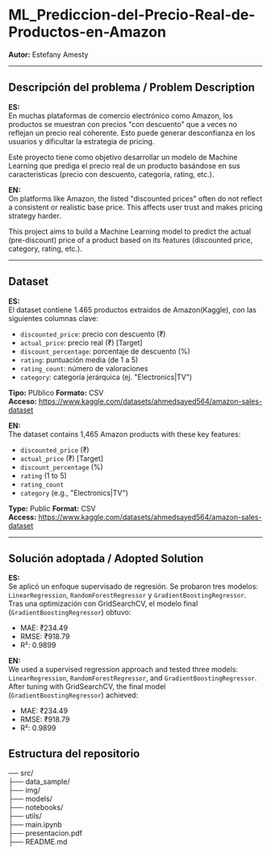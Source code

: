# ML_Prediccion-del-Precio-Real-de-Productos-en-Amazon
**Autor:** Estefany Amesty

---

## Descripción del problema / Problem Description

**ES:**  
En muchas plataformas de comercio electrónico como Amazon, los productos se muestran con precios "con descuento" que a veces no reflejan un precio real coherente. Esto puede generar desconfianza en los usuarios y dificultar la estrategia de pricing.

Este proyecto tiene como objetivo desarrollar un modelo de Machine Learning que prediga el precio real de un producto basándose en sus características (precio con descuento, categoría, rating, etc.).

**EN:**  
On platforms like Amazon, the listed "discounted prices" often do not reflect a consistent or realistic base price. This affects user trust and makes pricing strategy harder.

This project aims to build a Machine Learning model to predict the actual (pre-discount) price of a product based on its features (discounted price, category, rating, etc.).

---

## Dataset

**ES:**  
El dataset contiene 1.465 productos extraídos de Amazon(Kaggle), con las siguientes columnas clave:

- `discounted_price`: precio con descuento (₹)
- `actual_price`: precio real (₹) [Target]
- `discount_percentage`: porcentaje de descuento (%)
- `rating`: puntuación media (de 1 a 5)
- `rating_count`: número de valoraciones
- `category`: categoría jerárquica (ej. "Electronics|TV")

**Tipo:** PUblico 
**Formato:** CSV  
**Acceso:** https://www.kaggle.com/datasets/ahmedsayed564/amazon-sales-dataset

**EN:**  
The dataset contains 1,465 Amazon products with these key features:

- `discounted_price` (₹)
- `actual_price` (₹) [Target]
- `discount_percentage` (%)
- `rating` (1 to 5)
- `rating_count`
- `category` (e.g., "Electronics|TV")

**Type:** Public
**Format:** CSV  
**Access:** https://www.kaggle.com/datasets/ahmedsayed564/amazon-sales-dataset

---

## Solución adoptada / Adopted Solution

**ES:**  
Se aplicó un enfoque supervisado de regresión. Se probaron tres modelos: `LinearRegression`, `RandomForestRegressor` y `GradientBoostingRegressor`.  
Tras una optimización con GridSearchCV, el modelo final (`GradientBoostingRegressor`) obtuvo:

- MAE: ₹234.49  
- RMSE: ₹918.79  
- R²: 0.9899

**EN:**  
We used a supervised regression approach and tested three models: `LinearRegression`, `RandomForestRegressor`, and `GradientBoostingRegressor`.  
After tuning with GridSearchCV, the final model (`GradientBoostingRegressor`) achieved:

- MAE: ₹234.49  
- RMSE: ₹918.79  
- R²: 0.9899


## Estructura del repositorio  
── src/                
    ├── data_sample/   
    ├── img/            
    ├── models/         
    ├── notebooks/     
    ├── utils/          
├── main.ipynb          
├── presentacion.pdf    
├── README.md           
